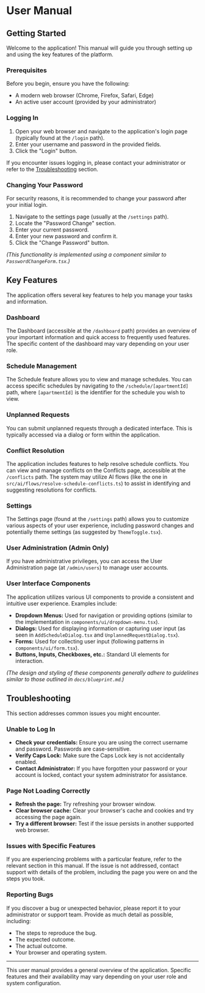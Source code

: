 # User Manual

## Getting Started

Welcome to the application! This manual will guide you through setting up and using the key features of the platform.

### Prerequisites

Before you begin, ensure you have the following:

*  A modern web browser (Chrome, Firefox, Safari, Edge)
*  An active user account (provided by your administrator)

### Logging In

1.  Open your web browser and navigate to the application's login page (typically found at the `/login` path).
2.  Enter your username and password in the provided fields.
3.  Click the "Login" button.

If you encounter issues logging in, please contact your administrator or refer to the [Troubleshooting](#troubleshooting) section.

### Changing Your Password

For security reasons, it is recommended to change your password after your initial login.

1.  Navigate to the settings page (usually at the `/settings` path).
2.  Locate the "Password Change" section.
3.  Enter your current password.
4.  Enter your new password and confirm it.
5.  Click the "Change Password" button.

*(This functionality is implemented using a component similar to `PasswordChangeForm.tsx`.)*

## Key Features

The application offers several key features to help you manage your tasks and information.

### Dashboard

The Dashboard (accessible at the `/dashboard` path) provides an overview of your important information and quick access to frequently used features. The specific content of the dashboard may vary depending on your user role.

### Schedule Management

The Schedule feature allows you to view and manage schedules. You can access specific schedules by navigating to the `/schedule/[apartmentId]` path, where `[apartmentId]` is the identifier for the schedule you wish to view.

### Unplanned Requests

You can submit unplanned requests through a dedicated interface. This is typically accessed via a dialog or form within the application.

### Conflict Resolution

The application includes features to help resolve schedule conflicts. You can view and manage conflicts on the Conflicts page, accessible at the `/conflicts` path. The system may utilize AI flows (like the one in `src/ai/flows/resolve-schedule-conflicts.ts`) to assist in identifying and suggesting resolutions for conflicts.

### Settings

The Settings page (found at the `/settings` path) allows you to customize various aspects of your user experience, including password changes and potentially theme settings (as suggested by `ThemeToggle.tsx`).

### User Administration (Admin Only)

If you have administrative privileges, you can access the User Administration page (at `/admin/users`) to manage user accounts.

### User Interface Components

The application utilizes various UI components to provide a consistent and intuitive user experience. Examples include:

*   **Dropdown Menus:** Used for navigation or providing options (similar to the implementation in `components/ui/dropdown-menu.tsx`).
*   **Dialogs:** Used for displaying information or capturing user input (as seen in `AddScheduleDialog.tsx` and `UnplannedRequestDialog.tsx`).
*   **Forms:** Used for collecting user input (following patterns in `components/ui/form.tsx`).
*   **Buttons, Inputs, Checkboxes, etc.:** Standard UI elements for interaction.

*(The design and styling of these components generally adhere to guidelines similar to those outlined in `docs/blueprint.md`.)*

## Troubleshooting

This section addresses common issues you might encounter.

### Unable to Log In

*   **Check your credentials:** Ensure you are using the correct username and password. Passwords are case-sensitive.
*   **Verify Caps Lock:** Make sure the Caps Lock key is not accidentally enabled.
*   **Contact Administrator:** If you have forgotten your password or your account is locked, contact your system administrator for assistance.

### Page Not Loading Correctly

*   **Refresh the page:** Try refreshing your browser window.
*   **Clear browser cache:** Clear your browser's cache and cookies and try accessing the page again.
*   **Try a different browser:** Test if the issue persists in another supported web browser.

### Issues with Specific Features

If you are experiencing problems with a particular feature, refer to the relevant section in this manual. If the issue is not addressed, contact support with details of the problem, including the page you were on and the steps you took.

### Reporting Bugs

If you discover a bug or unexpected behavior, please report it to your administrator or support team. Provide as much detail as possible, including:

*   The steps to reproduce the bug.
*   The expected outcome.
*   The actual outcome.
*   Your browser and operating system.

---

This user manual provides a general overview of the application. Specific features and their availability may vary depending on your user role and system configuration.